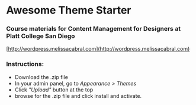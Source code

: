 # Awesome Theme Starter
### Course materials for Content Management for Designers at Platt College San Diego
[http://wordpress.melissacabral.com](http://wordpress.melissacabral.com)

### Instructions:
* Download the .zip file
* In your admin panel, go to _Appearance > Themes_
* Click _"Upload"_ button at the top
* browse for the .zip file and click install and activate. 

